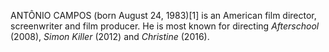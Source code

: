 ANTÔNIO CAMPOS (born August 24, 1983)[1] is an American film director, screenwriter and film producer. He is most known for directing _Afterschool_ (2008), _Simon Killer_ (2012) and _Christine_ (2016).
